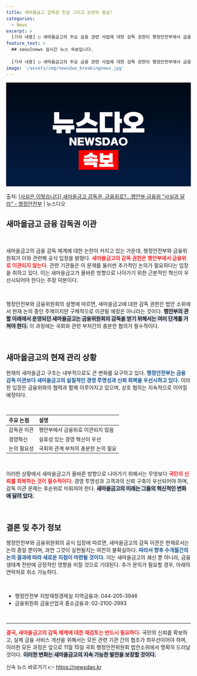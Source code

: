 ```yaml
---
title: 새마을금고 감독권 진실 그리고 논란의 중심!
categories:
  - News
excerpt: >
  [기사 내용] ○ 새마을금고의 주요 금융 관련 사업에 대한 감독 권한이 행정안전부에서 금융위원회로 이관된다.…
feature_text: >
  ## seoulnews 실시간 뉴스 속보입니다.

  [기사 내용] ○ 새마을금고의 주요 금융 관련 사업에 대한 감독 권한이 행정안전부에서 금융위원회로 이관된다.…
image: '/assets/img/newsdao_breakingnews.jpg'
---
```


![뉴스다오 속보](/assets/img/newsdao_breakingnews.jpg)

<p>출처: <a href="https://newsdao.kr/2511" rel="dofollow">[사실은 이렇습니다] 새마을금고 감독권, 금융위로?…행안부·금융위 “사실과 달라” - 행정안전부</a> | 뉴스다오</p>

<h2 data-ke-size="size26">새마을금고 금융 감독권 이관</h2>

<p data-ke-size="size16">&nbsp;</p>

새마을금고의 금융 감독 체계에 대한 논란이 커지고 있는 가운데, 행정안전부와 금융위원회가 이와 관련해 공식 입장을 밝혔다. <b><span style="color: #ee2323;">새마을금고의 감독 권한은 행안부에서 금융위로 이관되지 않는다.</span></b> 관련 기관들은 이 문제를 둘러싼 추가적인 논의가 필요하다는 입장을 취하고 있다. 이는 새마을금고가 올바른 방향으로 나아가기 위한 근본적인 혁신이 우선시되어야 한다는 주장 덕분이다.

<p data-ke-size="size16">&nbsp;</p>

행정안전부와 금융위원회의 설명에 따르면, 새마을금고에 대한 감독 권한은 법안 소위에서 현재 논의 중인 주제이지만 구체적으로 이관될 예정은 아니라는 것이다. <b><span style="background-color: #21538527;">행안부의 관할 아래에서 운영되던 새마을금고는 금융위원회의 감독을 받기 위해서는 여러 단계를 거쳐야 한다.</span></b> 이 과정에는 국회와 관련 부처간의 충분한 협의가 필수적이다. 

<p data-ke-size="size16">&nbsp;</p>

## 새마을금고의 현재 관리 상황

현재의 새마을금고 구조는 내부적으로도 큰 변화를 요구하고 있다. <b><span style="color: #1a5490;">행정안전부는 금융 감독 이관보다 새마을금고의 실질적인 경영 투명성과 신뢰 회복을 우선시하고 있다.</span></b> 이러한 입장은 금융위와의 협력과 함께 이루어지고 있으며, 상호 협의는 지속적으로 이어질 예정이다. 

<p data-ke-size="size16">&nbsp;</p>

| 주요 논점 | 설명 |
|:---|:---|
| 감독권 이관 | 행안부에서 금융위로 이관되지 않음 |
| 경영혁신 | 실효성 있는 경영 혁신이 우선 |
| 논의 필요성 | 국회와 관계 부처의 충분한 논의 필요 | 

<p data-ke-size="size16">&nbsp;</p>

이러한 상황에서 새마을금고가 올바른 방향으로 나아가기 위해서는 무엇보다 <b><span style="color: #ee2323;">국민의 신뢰를 회복하는 것이 필수적이다.</span></b> 경영 투명성과 고객과의 신뢰 구축이 우선되어야 하며, 감독 이관 문제는 후순위로 미뤄져야 한다. <b><span style="background-color: #21538527;">새마을금고의 미래는 그들의 혁신적인 변화에 달려 있다.</span></b>

<p data-ke-size="size16">&nbsp;</p>

## 결론 및 추가 정보

행정안전부와 금융위원회의 공식 입장에 따르면, 새마을금고의 감독 이관은 현재로서는 논의 중일 뿐이며, 과연 그것이 실현될지는 여전히 불확실하다. <b><span style="color: #1a5490;">따라서 향후 수개월간의 논의 결과에 따라 새로운 지침이 마련될 것이다.</span></b> 이는 새마을금고의 쇄신 뿐 아니라, 금융 생태계 전반에 긍정적인 영향을 미칠 것으로 기대된다. 추가 문의가 필요할 경우, 아래의 연락처로 취소 가능하다.

<p data-ke-size="size16">&nbsp;</p>

<ul>
<li>행정안전부 지방재정경제실 지역금융과: 044-205-3946</li>
<li>금융위원회 금융산업국 중소금융과: 02-2100-2993</li>
</ul>

<p data-ke-size="size16">&nbsp;</p>

<hr />

<b><span style="color: #ee2323;">결국, 새마을금고의 감독 체계에 대한 재검토는 반드시 필요하다.</span></b> 국민의 신뢰를 확보하고, 실제 금융 서비스 개선을 위해서는 모든 관련 기관 간의 협조가 최우선이어야 하며, 이러한 모든 과정은 앞으로 11월 15일 국회 행정안전위원회 법안소위에서 명확히 드러날 것이다. <b><span style="background-color: #21538527;">이러한 변화는 새마을금고의 지속 가능한 발전을 보장할 것이다.</span></b> 

신속 뉴스 바로가기 👉 <a href="https://newsdao.kr" rel="dofollow">https://newsdao.kr</a>


